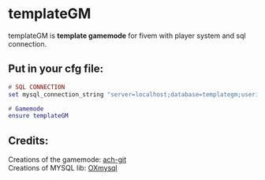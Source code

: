 # templateGM

templateGM is **template gamemode** for fivem with player system and sql connection.

## Put in your cfg file:
```lua
# SQL CONNECTION
set mysql_connection_string "server=localhost;database=templategm;userid=root;password="

# Gamemode
ensure templateGM
```

## Credits:
Creations of the gamemode: [ach-git](https://github.com/ach-git)<br>
Creations of MYSQL lib: [OXmysql](https://github.com/overextended/oxmysql)
